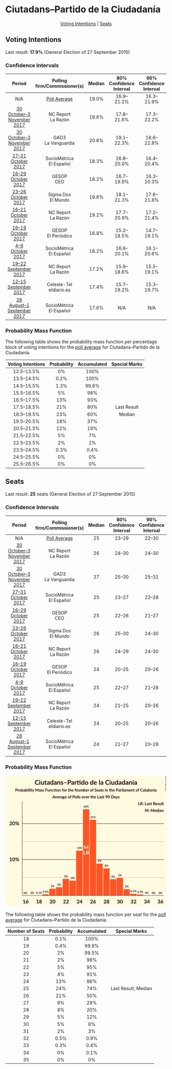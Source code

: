 # Ciutadans–Partido de la Ciudadanía

<p align="center"><a href="#voting-intentions">Voting Intentions</a> | <a href="#seats">Seats</a></p>

## Voting Intentions

Last result: **17.9%** (General Election of 27 September 2015)

### Confidence Intervals

| Period     | Polling firm/Commissioner(s) | Median | 80% Confidence Interval | 90% Confidence Interval | 95% Confidence Interval | 99% Confidence Interval |
|:----------:|:----------------:|:-----------:|:-----------------------:|:-----------------------:|:-----------------------:|:-----------------------:|
| N/A | [Poll Average](average.html) | 19.0% | 16.9–21.2% | 16.3–21.9% | 15.8–22.4% | 14.9–23.4% |
| [30 October–3 November 2017](2017-11-03-NCReport.html) | NC Report <br> La Razón | 19.6% | 17.8–21.6% | 17.3–22.2% | 16.8–22.7% | 16.0–23.7% |
| [30 October–3 November 2017](2017-11-03-GAD3.html) | GAD3 <br> La Vanguardia | 20.6% | 19.1–22.3% | 18.6–22.8% | 18.2–23.2% | 17.5–24.1% |
| [27–31 October 2017](2017-10-31-SocioMétrica.html) | SocioMétrica <br> El Español | 18.3% | 16.8–20.0% | 16.4–20.4% | 16.0–20.8% | 15.3–21.6% |
| [16–29 October 2017](2017-10-29-GESOP.html) | GESOP <br> CEO | 18.2% | 16.7–19.9% | 16.3–20.3% | 16.0–20.7% | 15.3–21.6% |
| [23–26 October 2017](2017-10-26-SigmaDos.html) | Sigma Dos <br> El Mundo | 19.6% | 18.1–21.3% | 17.6–21.8% | 17.3–22.2% | 16.5–23.0% |
| [16–21 October 2017](2017-10-21-NCReport.html) | NC Report <br> La Razón | 19.2% | 17.7–20.9% | 17.2–21.4% | 16.9–21.8% | 16.2–22.6% |
| [16–19 October 2017](2017-10-19-GESOP.html) | GESOP <br> El Periódico | 16.8% | 15.2–18.5% | 14.7–19.1% | 14.3–19.5% | 13.6–20.4% |
| [4–9 October 2017](2017-10-09-SocioMétrica.html) | SocioMétrica <br> El Español | 18.2% | 16.6–20.1% | 16.1–20.6% | 15.7–21.1% | 15.0–22.0% |
| [19–22 September 2017](2017-09-22-NCReport.html) | NC Report <br> La Razón | 17.2% | 15.9–18.6% | 15.5–19.1% | 15.2–19.4% | 14.6–20.1% |
| [12–15 September 2017](2017-09-15-Celeste-Tel.html) | Celeste-Tel <br> eldiario.es | 17.4% | 15.7–19.2% | 15.3–19.7% | 14.9–20.2% | 14.2–21.1% |
| [28 August–1 September 2017](2017-09-01-SocioMétrica.html) | SocioMétrica <br> El Español | 17.6% | N/A | N/A | N/A | N/A |

### Probability Mass Function

The following table shows the probability mass function per percentage block of voting intentions for the [poll average](average.html) for Ciutadans–Partido de la Ciudadanía.

| Voting Intentions | Probability | Accumulated | Special Marks |
|:-----------------:|:-----------:|:-----------:|:-------------:|
| 12.5–13.5% | 0% | 100% |  |
| 13.5–14.5% | 0.2% | 100% |  |
| 14.5–15.5% | 1.3% | 99.8% |  |
| 15.5–16.5% | 5% | 98% |  |
| 16.5–17.5% | 13% | 93% |  |
| 17.5–18.5% | 21% | 80% | Last Result |
| 18.5–19.5% | 23% | 60% | Median |
| 19.5–20.5% | 18% | 37% |  |
| 20.5–21.5% | 12% | 19% |  |
| 21.5–22.5% | 5% | 7% |  |
| 22.5–23.5% | 2% | 2% |  |
| 23.5–24.5% | 0.3% | 0.4% |  |
| 24.5–25.5% | 0% | 0% |  |
| 25.5–26.5% | 0% | 0% |  |


## Seats

Last result: **25** seats (General Election of 27 September 2015)

### Confidence Intervals

| Period     | Polling firm/Commissioner(s) | Median | 80% Confidence Interval | 90% Confidence Interval | 95% Confidence Interval | 99% Confidence Interval |
|:----------:|:----------------:|:------:|:-----------------------:|:-----------------------:|:-----------------------:|:-----------------------:|
| N/A | [Poll Average](average.html) | 25 | 23–29 | 22–30 | 21–31 | 20–32 |
| [30 October–3 November 2017](2017-11-03-NCReport.html) | NC Report <br> La Razón | 26 | 24–30 | 24–30 | 23–31 | 21–33 |
| [30 October–3 November 2017](2017-11-03-GAD3.html) | GAD3 <br> La Vanguardia | 27 | 25–30 | 25–31 | 25–32 | 23–33 |
| [27–31 October 2017](2017-10-31-SocioMétrica.html) | SocioMétrica <br> El Español | 25 | 23–27 | 22–28 | 21–28 | 20–30 |
| [16–29 October 2017](2017-10-29-GESOP.html) | GESOP <br> CEO | 25 | 22–26 | 21–27 | 21–28 | 20–30 |
| [23–26 October 2017](2017-10-26-SigmaDos.html) | Sigma Dos <br> El Mundo | 26 | 25–30 | 24–30 | 24–31 | 22–32 |
| [16–21 October 2017](2017-10-21-NCReport.html) | NC Report <br> La Razón | 26 | 24–29 | 24–30 | 24–30 | 22–31 |
| [16–19 October 2017](2017-10-19-GESOP.html) | GESOP <br> El Periódico | 24 | 20–25 | 20–26 | 19–26 | 18–28 |
| [4–9 October 2017](2017-10-09-SocioMétrica.html) | SocioMétrica <br> El Español | 25 | 22–27 | 21–28 | 21–29 | 20–31 |
| [19–22 September 2017](2017-09-22-NCReport.html) | NC Report <br> La Razón | 24 | 21–25 | 20–26 | 20–26 | 19–28 |
| [12–15 September 2017](2017-09-15-Celeste-Tel.html) | Celeste-Tel <br> eldiario.es | 24 | 20–25 | 20–26 | 19–27 | 18–29 |
| [28 August–1 September 2017](2017-09-01-SocioMétrica.html) | SocioMétrica <br> El Español | 24 | 21–27 | 20–28 | 20–28 | 19–30 |

### Probability Mass Function

![Graph with seats probability mass function not yet produced](average-seats-pmf-ciutadanspartidodelaciudadana.png "Seats Probability Mass Function")

The following table shows the probability mass function per seat for the [poll average](average.html) for Ciutadans–Partido de la Ciudadanía.

| Number of Seats | Probability | Accumulated | Special Marks |
|:---------------:|:-----------:|:-----------:|:-------------:|
| 18 | 0.1% | 100% |  |
| 19 | 0.4% | 99.9% |  |
| 20 | 2% | 99.5% |  |
| 21 | 2% | 98% |  |
| 22 | 5% | 95% |  |
| 23 | 4% | 91% |  |
| 24 | 13% | 86% |  |
| 25 | 24% | 74% | Last Result, Median |
| 26 | 21% | 50% |  |
| 27 | 9% | 29% |  |
| 28 | 8% | 20% |  |
| 29 | 5% | 12% |  |
| 30 | 5% | 8% |  |
| 31 | 2% | 3% |  |
| 32 | 0.5% | 0.9% |  |
| 33 | 0.3% | 0.4% |  |
| 34 | 0% | 0.1% |  |
| 35 | 0% | 0% |  |


